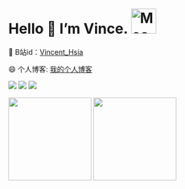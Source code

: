 # Hello 👋 I’m Vince. <img src="https://i.imgur.com/veZrcC7.gif" alt="Meaow" width="50" />
💬 B站id：[Vincent_Hsia](https://space.bilibili.com/16127372)

😄 个人博客: [我的个人博客](https://vincent3hsia.github.io/)
<div>
<!--   <p><img src="avatar.svg" height="200" /></p> -->
<!--   <p align="center">🔭 I’m Vince.</p> -->


<!--   <p>懒惰的人总是被世界推动着做事，在被动中遭受着“不得不”的折磨，在空虚中享受着自欺欺人的舒适。</p> -->
  <p>
    <img src="https://img.shields.io/github/followers/Vincent3Hsia" />
    <img src="https://img.shields.io/github/stars/Vincent3Hsia" />
    <img src="https://visitor-badge.glitch.me/badge?page_id=Vincent3Hsia.Vincent3Hsia.README.md" />
  </p>
  
  <p>
    <img
      src="https://github-readme-stats.vercel.app/api?username=Vincent3Hsia&show_icons=true&theme=dark" height="165" />
    <img
      src="https://github-readme-stats.vercel.app/api/top-langs/?username=Vincent3Hsia&layout=compact&theme=dark" height="165" />
  </p>
</div>

<div>
<!--   todo  加网页导航 -->
</div>

<!-- ![Vincent3Hsia's github stats](https://github-readme-stats.vercel.app/api?username=Vincent3Hsia&show_icons=true&include_all_commits=true&theme=dark)   -->
<!-- ![Top Langs](https://github-readme-stats.vercel.app/api/top-langs/?username=Vincent3Hsia&layout=compact&theme=dark) -->



<!-- 
**Vincent3Hsia/Vincent3Hsia** is a ✨ _special_ ✨ repository because its `README.md` (this file) appears on your GitHub profile.

Here are some ideas to get you started:

- 🔭 I’m currently working on ...
- 🌱 I’m currently learning ...
- 👯 I’m looking to collaborate on ...
- 🤔 I’m looking for help with ...
- 💬 Ask me about ...
- 📫 How to reach me: ...
- 😄 Pronouns: ...
- ⚡ Fun fact: ...
 -->


